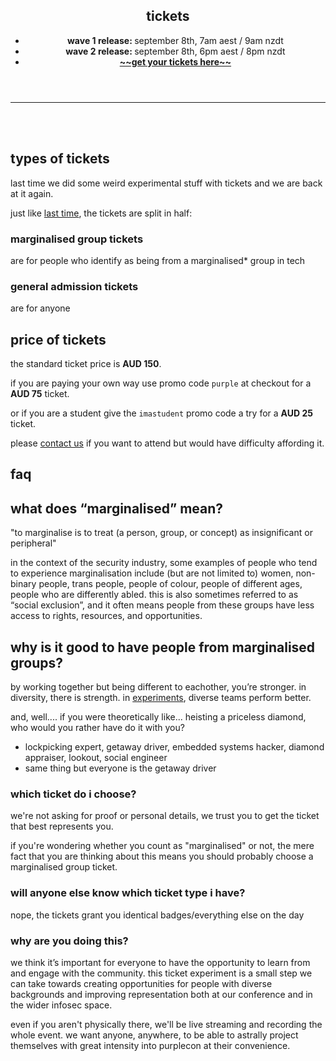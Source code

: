 ---
---


<section class="mid">
 <header>
    <div id="align">
      <p-books></p-books>
    </div>
    <div class="heading">
      <h1>tickets</h1>
      <ul class="no-dots">
        <li><strong>wave 1 release: </strong>september 8th, 7am aest / 9am nzdt </li>
        <li><strong>wave 2 release: </strong>september 8th, 6pm aest / 8pm nzdt </li>
        <li><strong><a target="_blank" href="https://www.eventbrite.co.nz/e/purplecon-2024-tickets-1004911195437">~~get your tickets here~~</a></strong></li>
      </ul>
    </div>
  </header>
</section>

----------------------------------------
<br>
<br>

<section>
      <p-books></p-books>
</section>


## types of tickets 
last time we did some weird experimental stuff with tickets and we are back at it again. 

just like [last time](https://2019.purplecon.nz/tickets/), the tickets are split in half:

### marginalised group tickets 

are for people who identify as being from a marginalised* group in tech 

### general admission tickets 

are for anyone


## price of tickets

the standard ticket price is **AUD 150**.

if you are paying your own way use promo code `purple` at checkout for a **AUD 75** ticket.

or if you are a student give the `imastudent` promo code a try for a **AUD 25** ticket.

please [contact us](/#contact-us) if you want to attend but would have difficulty affording it.

<section>
      <p-books></p-books>
</section>

## faq


## what does “marginalised” mean?
"to marginalise is to treat (a person, group, or concept) as insignificant or peripheral"

in the context of the security industry, some examples of people who tend to experience marginalisation include (but are not limited to) women, non-binary people, trans people, people of colour, people of different ages, people who are differently abled. this is also sometimes referred to as “social exclusion”, and it often means people from these groups have less access to rights, resources, and opportunities.

## why is it good to have people from marginalised groups?
by working together but being different to eachother, you’re stronger. in diversity, there is strength. in [experiments](https://scholar.google.com/scholar?q=diverse+teams), diverse teams perform better.

and, well.... if you were theoretically like... heisting a priceless diamond, who would you rather have do it with you?

* lockpicking expert, getaway driver, embedded systems hacker, diamond appraiser, lookout, social engineer
* same thing but everyone is the getaway driver

### which ticket do i choose?
we're not asking for proof or personal details, we trust you to get the ticket that best represents you.

if you're wondering whether you count as "marginalised" or not, the mere fact that you are thinking about this means you should probably choose a marginalised group ticket.

### will anyone else know which ticket type i have?
nope, the tickets grant you identical badges/everything else on the day

### why are you doing this?
we think it’s important for everyone to have the opportunity to learn from and engage with the community. this ticket experiment is a small step we can take towards creating opportunities for people with diverse backgrounds and improving representation both at our conference and in the wider infosec space. 

even if you aren't physically there, we'll be live streaming and recording the whole event. we want anyone, anywhere, to be able to astrally project themselves with great intensity into purplecon at their convenience.


